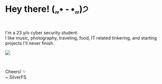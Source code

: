# Hey there! („• ֊ •„)੭
<br>

I'm a 23 y/o cyber security student. <br> 
I like music, photography, traveling, food, IT related tinkering, and starting projects I'll never finish.

![](https://github.com/images/mona-happy.gif)


<br>

Cheers! ✨<br>
~ SilverFS
